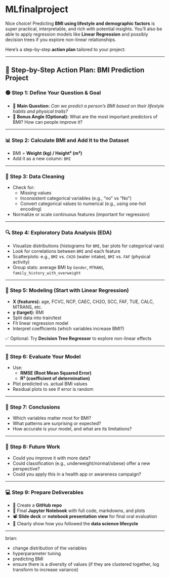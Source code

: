 # MLfinalproject
Nice choice! Predicting **BMI using lifestyle and demographic factors** is super practical, interpretable, and rich with potential insights. You’ll also be able to apply regression models like **Linear Regression** and possibly decision trees if you explore non-linear relationships.

Here’s a step-by-step **action plan** tailored to your project:

---

## 🔧 **Step-by-Step Action Plan: BMI Prediction Project**

### 🟢 **Step 1: Define Your Question & Goal**
- 📌 **Main Question:** *Can we predict a person’s BMI based on their lifestyle habits and physical traits?*
- 🧠 **Bonus Angle (Optional):** What are the most important predictors of BMI? How can people improve it?

---

### 📊 **Step 2: Calculate BMI and Add It to the Dataset**
- BMI = **Weight (kg) / Height² (m²)**
- Add it as a new column: `BMI`

---

### 🧼 **Step 3: Data Cleaning**
- Check for:
  - Missing values
  - Inconsistent categorical variables (e.g., “no” vs “No”)
  - Convert categorical values to numerical (e.g., using one-hot encoding)
- Normalize or scale continuous features (important for regression)

---

### 🔍 **Step 4: Exploratory Data Analysis (EDA)**
- Visualize distributions (histograms for `BMI`, bar plots for categorical vars)
- Look for correlations between `BMI` and each feature
- Scatterplots: e.g., `BMI` vs. `CH2O` (water intake), `BMI` vs. `FAF` (physical activity)
- Group stats: average BMI by `Gender`, `MTRANS`, `family_history_with_overweight`

---

### 🧪 **Step 5: Modeling (Start with Linear Regression)**
- **X (features):** age, FCVC, NCP, CAEC, CH2O, SCC, FAF, TUE, CALC, MTRANS, etc.
- **y (target):** BMI
- Split data into train/test
- Fit linear regression model
- Interpret coefficients (which variables increase BMI?)

✅ Optional: Try **Decision Tree Regressor** to explore non-linear effects

---

### 📏 **Step 6: Evaluate Your Model**
- Use:
  - **RMSE (Root Mean Squared Error)**
  - **R² (coefficient of determination)**  
- Plot predicted vs. actual BMI values
- Residual plots to see if error is random

---

### 🧠 **Step 7: Conclusions**
- Which variables matter most for BMI?
- What patterns are surprising or expected?
- How accurate is your model, and what are its limitations?

---

### 🔮 **Step 8: Future Work**
- Could you improve it with more data?
- Could classification (e.g., underweight/normal/obese) offer a new perspective?
- Could you apply this in a health app or awareness campaign?

---

### 💻 **Step 9: Prepare Deliverables**
- 📂 Create a **GitHub repo**
- 🧪 Final **Jupyter Notebook** with full code, markdowns, and plots
- 📽️ **Slide deck** or **notebook presentation view** for final oral evaluation
- 📄 Clearly show how you followed the **data science lifecycle**

---

brian: 
- change distribution of the variables 
- hyperparameter tuning
- predicting BMI
- ensure there is a diversity of values (if they are clustered together, log transform to increase variance) 

